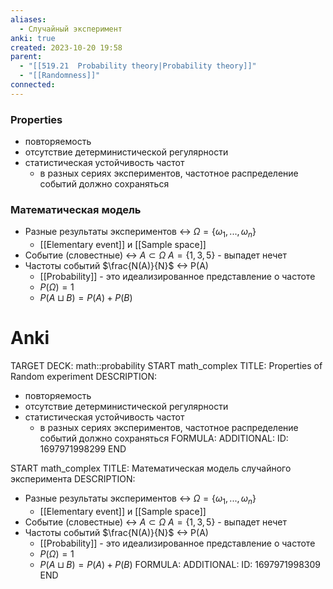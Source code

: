 ```yaml
---
aliases:
  - Случайный эксперимент
anki: true
created: 2023-10-20 19:58
parent:
  - "[[519.21  Probability theory|Probability theory]]"
  - "[[Randomness]]"
connected:
---
```

### Properties
- повторяемость
- отсутствие детерминистической регулярности
- статистическая устойчивость частот
    - в разных сериях экспериментов, частотное распределение событий должно сохраняться


### Математическая модель 
- Разные результаты экспериментов  <-> $\Omega = \{\omega_1, ..., \omega_n\}$
    - [[Elementary event]] и [[Sample space]]
- Событие (словестные) <-> $A \subset \Omega$  $A = \{1, 3, 5\}$ - выпадет нечет
- Частоты событий $\frac{N(A)}{N}$ <-> P(A)
    - [[Probability]] - это идеализированное представление о частоте
    - $P(\Omega) = 1$
    - $P(A \sqcup B) = P(A) + P(B)$

# Anki
TARGET DECK: math::probability
START
math_complex
TITLE: Properties of Random experiment
DESCRIPTION: 
- повторяемость
- отсутствие детерминистической регулярности
- статистическая устойчивость частот
    - в разных сериях экспериментов, частотное распределение событий должно сохраняться
FORMULA: 
ADDITIONAL:
ID: 1697971998299
END

START
math_complex
TITLE: Математическая модель случайного эксперимента
DESCRIPTION: 
- Разные результаты экспериментов  <-> $\Omega = \{\omega_1, ..., \omega_n\}$
    - [[Elementary event]] и [[Sample space]]
- Событие (словестные) <-> $A \subset \Omega$  $A = \{1, 3, 5\}$ - выпадет нечет
- Частоты событий $\frac{N(A)}{N}$ <-> P(A)
    - [[Probability]] - это идеализированное представление о частоте
    - $P(\Omega) = 1$
    - $P(A \sqcup B) = P(A) + P(B)$
FORMULA: 
ADDITIONAL:
ID: 1697971998309
END















